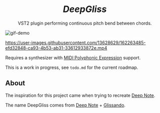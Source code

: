 <h1 align="center"><i>DeepGliss</i></h1>

<p align="center">
VST2 plugin performing continuous pitch bend between chords.
</p>

![gif-demo](deepgliss_demo.gif)

https://user-images.githubusercontent.com/13628629/162263485-efd32848-ca93-4b53-ab31-33612933872e.mp4

Requires a synthesizer with [MIDI Polyphonic Expression](https://en.wikipedia.org/wiki/MIDI#MIDI_Polyphonic_Expression) support.

This is a work in progress, see `todo.md` for the current roadmap.

## About

The inspiration for this project came when trying to recreate [Deep Note](https://en.wikipedia.org/wiki/Deep_Note).

The name DeepGliss comes from [Deep Note](https://en.wikipedia.org/wiki/Deep_Note) + [Glissando](https://en.wikipedia.org/wiki/Glissando).
